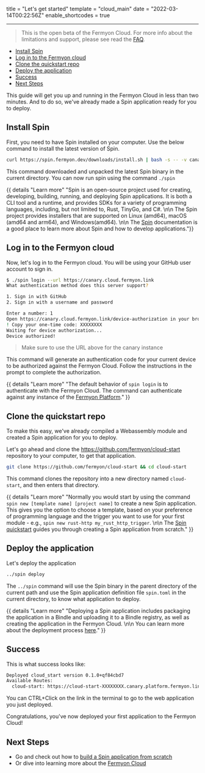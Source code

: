title = "Let's get started"
template = "cloud_main"
date = "2022-03-14T00:22:56Z"
enable_shortcodes = true

---

> This is the open beta of the Fermyon Cloud. For more info about the limitations and support, please see read the [FAQ](/cloud/faq).

- [Install Spin](#install-spin)
- [Log in to the Fermyon cloud](#log-in-to-the-fermyon-cloud)
- [Clone the quickstart repo](#clone-the-quickstart-repo)
- [Deploy the application](#deploy-the-application)
- [Success](#success)
- [Next Steps](#next-steps)

This guide will get you up and running in the Fermyon Cloud in less than two minutes. And to do so, we've already made a Spin application ready for you to deploy.

## Install Spin

First, you need to have Spin installed on your computer. Use the below command to install the latest version of Spin.

```bash
curl https://spin.fermyon.dev/downloads/install.sh | bash -s -- -v canary
```

This command downloaded and unpacked the latest Spin binary in the current directory. You can now run spin using the command `./spin`

{{ details "Learn more" "Spin is an open-source project used for creating, developing, building, running, and deploying Spin applications. It is both a CLI tool and a runtime, and provides SDKs for a variety of programming languages, including, but not limited to, Rust, TinyGo, and C#. \n\n The Spin project provides installers that are supported on Linux (amd64), macOS (amd64 and arm64), and Windows(amd64). \n\n The [Spin](https://developer.fermyon.com/spin) documentation is a good place to learn more about Spin and how to develop applications."}}

## Log in to the Fermyon cloud

Now, let's log in to the Fermyon cloud. You will be using your GitHub user account to sign in.

<!-- @selectiveCpy -->
```bash
$ ./spin login --url https://canary.cloud.fermyon.link
What authentication method does this server support?

1. Sign in with GitHub
2. Sign in with a username and password

Enter a number: 1
Open https://canary.cloud.fermyon.link/device-authorization in your browser
! Copy your one-time code: XXXXXXXX
Waiting for device authorization...
Device authorized!
```

> Make sure to use the URL above for the canary instance

This command will generate an authentication code for your current device to be authorized against the Fermyon Cloud. Follow the instructions in the prompt to complete the authorization.

{{ details "Learn more" "The default behavior of `spin login` is to authenticate with the Fermyon Cloud. The command can authenticate against any instance of the [Fermyon Platform](https://fermyon.dev)." }}

## Clone the quickstart repo

To make this easy, we've already compiled a Webassembly module and created a Spin application for you to deploy.

Let's go ahead and clone the <https://github.com/fermyon/cloud-start> repository to your computer, to get that application.

```bash
git clone https://github.com/fermyon/cloud-start && cd cloud-start
```

This command clones the repository into a new directory named `cloud-start`, and then enters that directory.

{{ details "Learn more" "Normally you would start by using the command `spin new [template name] [project name]` to create a new Spin application. This gives you the option to choose a template, based on your preference of programming language and the trigger you want to use for your first module - e.g., `spin new rust-http my_rust_http_trigger`. \n\n The [Spin quickstart](/spin/quickstart) guides you through creating a Spin application from scratch." }}

## Deploy the application

Let's deploy the application

```bash
../spin deploy
```

The `../spin` command will use the Spin binary in the parent directory of the current path and use the Spin application definition file `spin.toml` in the current directory, to know what application to deploy.

{{ details "Learn more" "Deploying a Spin application includes packaging the application in a Bindle and uploading it to a Bindle registry, as well as creating the application in the Fermyon Cloud. \n\n You can learn more about the deployment process [here](./deployment-bindles)." }}

## Success

This is what success looks like:

<!-- @nocpy -->
```bash
Deployed cloud_start version 0.1.0+qf84cbd7
Available Routes:
  cloud-start: https://cloud-start-XXXXXXXX.canary.platform.fermyon.link (wildcard)
```

You can CTRL+Click on the link in the terminal to go to the web application you just deployed.

Congratulations, you've now deployed your first application to the Fermyon Cloud!

## Next Steps

- Go and check out how to [build a Spin application from scratch](develop)
- Or dive into learning more about the [Fermyon Cloud](fermyon-cloud)
